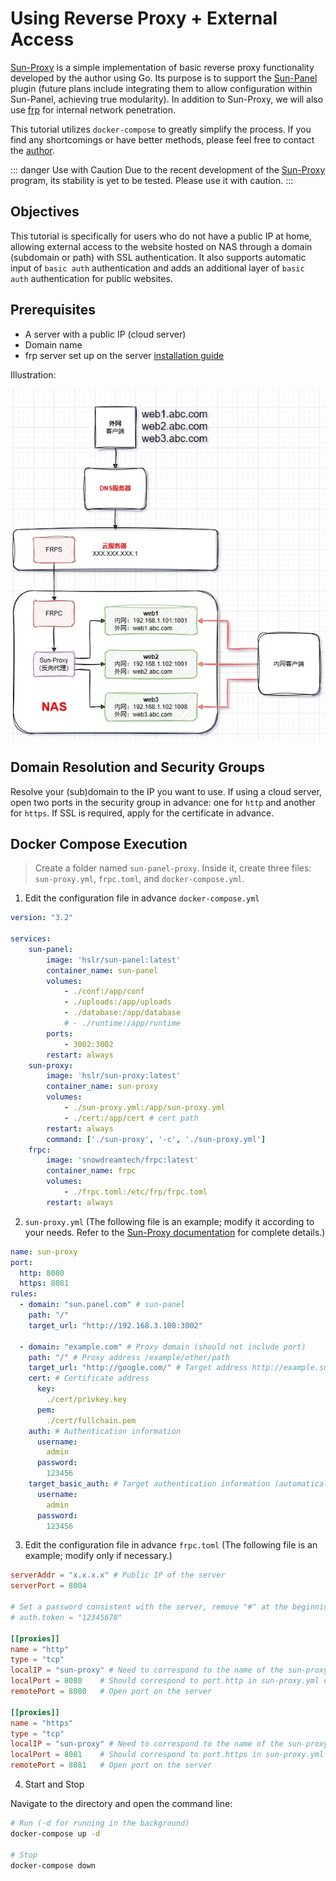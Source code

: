 # Using Reverse Proxy + External Access

[Sun-Proxy](https://github.com/hslr-s/sun-proxy) is a simple implementation of basic reverse proxy functionality developed by the author using Go. Its purpose is to support the [Sun-Panel](https://github.com/hslr-s/sun-panel) plugin (future plans include integrating them to allow configuration within Sun-Panel, achieving true modularity). In addition to Sun-Proxy, we will also use [frp](https://github.com/fatedier/frp) for internal network penetration.

This tutorial utilizes `docker-compose` to greatly simplify the process. If you find any shortcomings or have better methods, please feel free to contact the [author](/introduce/author_groups.html).

::: danger Use with Caution
Due to the recent development of the [Sun-Proxy](https://github.com/hslr-s/sun-proxy) program, its stability is yet to be tested. Please use it with caution.
:::

## Objectives

This tutorial is specifically for users who do not have a public IP at home, allowing external access to the website hosted on NAS through a domain (subdomain or path) with SSL authentication. It also supports automatic input of `basic auth` authentication and adds an additional layer of `basic auth` authentication for public websites.

## Prerequisites

- A server with a public IP (cloud server)
- Domain name
- frp server set up on the server [installation guide](https://gofrp.org/zh-cn/docs/setup/)

Illustration:

![](/images/advanced/use_reverse_proxy/diagram.jpg)

## Domain Resolution and Security Groups

Resolve your (sub)domain to the IP you want to use. If using a cloud server, open two ports in the security group in advance: one for `http` and another for `https`. If SSL is required, apply for the certificate in advance.

## Docker Compose Execution

> Create a folder named `sun-panel-proxy`. Inside it, create three files: `sun-proxy.yml`, `frpc.toml`, and `docker-compose.yml`.

1. Edit the configuration file in advance `docker-compose.yml`

```yml
version: "3.2"

services:
    sun-panel:
        image: 'hslr/sun-panel:latest'
        container_name: sun-panel
        volumes:
            - ./conf:/app/conf
            - ./uploads:/app/uploads
            - ./database:/app/database
            # - ./runtime:/app/runtime
        ports:
            - 3002:3002
        restart: always
    sun-proxy:
        image: 'hslr/sun-proxy:latest'
        container_name: sun-proxy
        volumes:
            - ./sun-proxy.yml:/app/sun-proxy.yml
            - ./cert:/app/cert # cert path
        restart: always
        command: ['./sun-proxy', '-c', './sun-proxy.yml']
    frpc:
        image: 'snowdreamtech/frpc:latest'
        container_name: frpc
        volumes:
            - ./frpc.toml:/etc/frp/frpc.toml
        restart: always

```

2. `sun-proxy.yml` (The following file is an example; modify it according to your needs. Refer to the [Sun-Proxy documentation](https://github.com/hslr-s/sun-proxy) for complete details.)

```yml 
name: sun-proxy
port:
  http: 8080
  https: 8081
rules:
  - domain: "sun.panel.com" # sun-panel
    path: "/" 
    target_url: "http://192.168.3.100:3002" 

  - domain: "example.com" # Proxy domain (should not include port)
    path: "/" # Proxy address /example/other/path
    target_url: "http://google.com/" # Target address http://example.sun.sun
    cert: # Certificate address
      key:
        ./cert/privkey.key
      pem:
        ./cert/fullchain.pem
    auth: # Authentication information
      username:
        admin
      password:
        123456
    target_basic_auth: # Target authentication information (automatically input)
      username:
        admin
      password:
        123456
```

3. Edit the configuration file in advance `frpc.toml` (The following file is an example; modify only if necessary.)

```toml {1,2,11-12,18-19}
serverAddr = "x.x.x.x" # Public IP of the server
serverPort = 8004 

# Set a password consistent with the server, remove "#" at the beginning of the line if you want to set it
# auth.token = "12345678"  

[[proxies]]
name = "http"
type = "tcp"
localIP = "sun-proxy" # Need to correspond to the name of the sun-proxy container
localPort = 8080    # Should correspond to port.http in sun-proxy.yml on the NAS side
remotePort = 8080   # Open port on the server 

[[proxies]]
name = "https"
type = "tcp"
localIP = "sun-proxy" # Need to correspond to the name of the sun-proxy container
localPort = 8081    # Should correspond to port.https in sun-proxy.yml on the NAS side
remotePort = 8081   # Open port on the server 
```



4. Start and Stop

Navigate to the directory and open the command line:

```sh
# Run (-d for running in the background)
docker-compose up -d

# Stop
docker-compose down
```